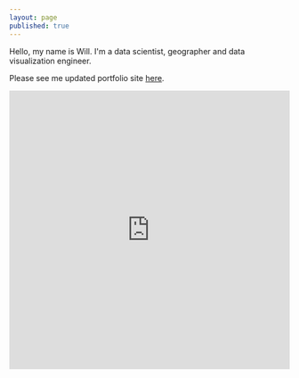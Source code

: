 ```yaml
---
layout: page
published: true
---
```


Hello, my name is Will. I'm a data scientist, geographer and data visualization engineer.

Please see me updated portfolio site [here](https://willgeary.github.io/portfolio/).

<iframe src="https://player.vimeo.com/video/307074470?title=0&portrait=0" style="width:100%;height:500px;" frameborder="0" webkitallowfullscreen mozallowfullscreen allowfullscreen></iframe>
